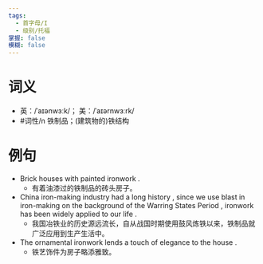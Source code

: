 ```yaml
---
tags:
  - 首字母/I
  - 级别/托福
掌握: false
模糊: false
---
```

# 词义
- 英：/ˈaɪənwɜːk/； 美：/ˈaɪərnwɜːrk/
- #词性/n  铁制品；(建筑物的)铁结构
# 例句
- Brick houses with painted ironwork .
	- 有着油漆过的铁制品的砖头房子。
- China iron-making industry had a long history , since we use blast in iron-making on the background of the Warring States Period , ironwork has been widely applied to our life .
	- 我国冶铁业的历史源远流长，自从战国时期使用鼓风炼铁以来，铁制品就广泛应用到生产生活中。
- The ornamental ironwork lends a touch of elegance to the house .
	- 铁艺饰件为房子略添雅致。
